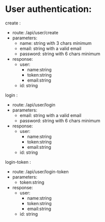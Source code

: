 # User authentication:

create :

-   route: /api/user/create
-   parameters:
    -   name: string with 3 chars minimum
    -   email: string with a valid email
    -   password: string with 6 chars minimum
-   response:
    -   user:
        -   name:string
        -   token:string
        -   email:string
    -   id: string

login :

-   route: /api/user/login
-   parameters:
    -   email: string with a valid email
    -   password: string with 6 chars minimum
-   response:
    -   user:
        -   name:string
        -   token:string
        -   email:string
    -   id: string

login-token :

-   route: /api/user/login-token
-   parameters:
    -   token:string
-   response:
    -   user:
        -   name:string
        -   token:string
        -   email:string
    -   id: string
